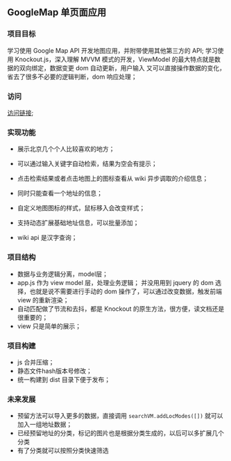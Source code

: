 ## GoogleMap 单页面应用

### 项目目标

学习使用 Google Map API 开发地图应用，并附带使用其他第三方的 API;
学习使用 Knockout.js，深入理解 MVVM 模式的开发，ViewModel 的最大特点就是数据的双向绑定，数据变更 dom 自动更新，用户输入 又可以直接操作数据的变化，省去了很多不必要的逻辑判断，dom 响应处理；


### 访问

[访问链接](https://mingyili.github.io/GoogleMapApp/dist/);


### 实现功能

* 展示北京几个个人比较喜欢的地方；
* 可以通过输入关键字自动检索，结果为空会有提示；
* 点击检索结果或者点击地图上的图标查看从 wiki 异步调取的介绍信息；
* 同时只能查看一个地址的信息；
* 自定义地图图标的样式，鼠标移入会改变样式；

* 支持动态扩展基础地址信息，可以批量添加；
* wiki api 是汉字查询；


### 项目结构

* 数据与业务逻辑分离，model层；
* app.js 作为 view model 层，处理业务逻辑；
    并没用用到 jquery 的 dom 选择，也就是说不需要进行手动的 dom 操作了，可以通过改变数据，触发前端 view 的重新渲染；
* 自动匹配做了节流和去抖，都是 Knockout 的原生方法，很方便，读文档还是很重要的；
* view 只是简单的展示；


### 项目构建

* js 合并压缩；
* 静态文件hash版本号修改；
* 统一构建到 dist 目录下便于发布；

### 未来发展

* 预留方法可以导入更多的数据，直接调用 `searchVM.addLocModes([])` 就可以加入一组地址数据；
* 已经预留地址的分类，标记的图片也是根据分类生成的，以后可以多扩展几个分类
* 有了分类就可以按照分类快速筛选


